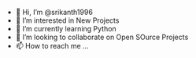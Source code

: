 - 👋 Hi, I’m @srikanth1996
- 👀 I’m interested in New Projects
- 🌱 I’m currently learning Python
- 💞️ I’m looking to collaborate on Open SOurce Projects
- 📫 How to reach me ...

<!---
srikanth1996/srikanth1996 is a ✨ special ✨ repository because its `README.md` (this file) appears on your GitHub profile.
You can click the Preview link to take a look at your changes.
--->
